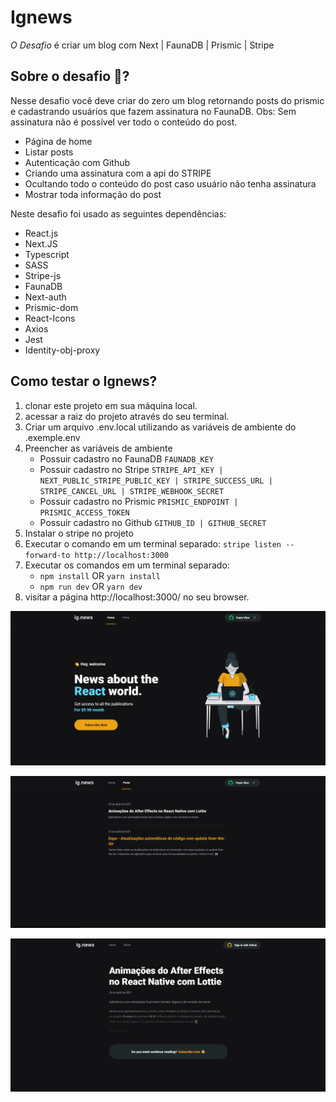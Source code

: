 # Ignews
*O Desafio* é criar um blog com Next | FaunaDB | Prismic | Stripe

## Sobre o desafio 🚀?
Nesse desafio você deve criar do zero um blog retornando posts do prismic e cadastrando usuários que fazem assinatura no FaunaDB. Obs: Sem assinatura não é possível ver todo o conteúdo do post.

- Página de home
- Listar posts
- Autenticação com Github
- Criando uma assinatura com a api do STRIPE
- Ocultando todo o conteúdo do post caso usuário não tenha assinatura
- Mostrar toda informação do post

Neste desafio foi usado as seguintes dependências:

- React.js
- Next.JS
- Typescript
- SASS
- Stripe-js
- FaunaDB
- Next-auth
- Prismic-dom
- React-Icons
- Axios
- Jest
- Identity-obj-proxy

## Como testar o Ignews?
1. clonar este projeto em sua máquina local.
2. acessar a raiz do projeto através do seu terminal.
3. Criar um arquivo .env.local utilizando as variáveis de ambiente do .exemple.env
4. Preencher as variáveis de ambiente
    - Possuir cadastro no FaunaDB `FAUNADB_KEY`
    - Possuir cadastro no Stripe `STRIPE_API_KEY | NEXT_PUBLIC_STRIPE_PUBLIC_KEY | STRIPE_SUCCESS_URL | STRIPE_CANCEL_URL | STRIPE_WEBHOOK_SECRET`
    - Possuir cadastro no Prismic `PRISMIC_ENDPOINT | PRISMIC_ACCESS_TOKEN`
    - Possuir cadastro no Github `GITHUB_ID | GITHUB_SECRET`
5. Instalar o stripe no projeto
6. Executar o comando em um terminal separado: `stripe listen --forward-to http://localhost:3000`
7. Executar os comandos em um terminal separado:
    - `npm install` OR `yarn install`
    - `npm run dev` OR `yarn dev`
8. visitar a página http://localhost:3000/ no seu browser.

![Application](https://raw.githubusercontent.com/paulinho68/ignews/master/assets/Screenshot_1.png)

![Application](https://raw.githubusercontent.com/paulinho68/ignews/master/assets/Screenshot_2.png)

![Application](https://raw.githubusercontent.com/paulinho68/ignews/master/assets/Screenshot_3.png)
